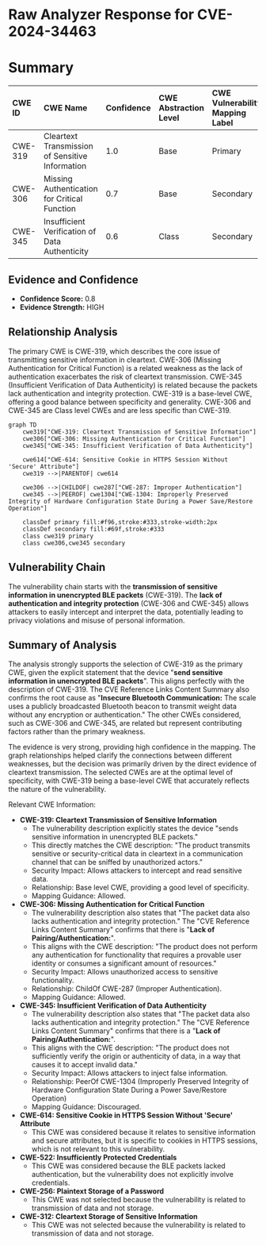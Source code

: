 # Raw Analyzer Response for CVE-2024-34463

# Summary

| CWE ID  | CWE Name                                                    | Confidence | CWE Abstraction Level | CWE Vulnerability Mapping Label | CWE-Vulnerability Mapping Notes |
| :-------- | :---------------------------------------------------------- | :--------- | :-------------------- | :------------------------------ | :------------------------------ |
| CWE-319   | Cleartext Transmission of Sensitive Information           | 1.0        | Base                  | Primary                         | Allowed                       |
| CWE-306   | Missing Authentication for Critical Function              | 0.7        | Base                  | Secondary                       | Allowed                       |
| CWE-345   | Insufficient Verification of Data Authenticity            | 0.6        | Class                 | Secondary                       | Discouraged                    |

## Evidence and Confidence

*   **Confidence Score:** 0.8
*   **Evidence Strength:** HIGH

## Relationship Analysis

The primary CWE is CWE-319, which describes the core issue of transmitting sensitive information in cleartext. CWE-306 (Missing Authentication for Critical Function) is a related weakness as the lack of authentication exacerbates the risk of cleartext transmission. CWE-345 (Insufficient Verification of Data Authenticity) is related because the packets lack authentication and integrity protection. CWE-319 is a base-level CWE, offering a good balance between specificity and generality. CWE-306 and CWE-345 are Class level CWEs and are less specific than CWE-319.

```mermaid
graph TD
    cwe319["CWE-319: Cleartext Transmission of Sensitive Information"]
    cwe306["CWE-306: Missing Authentication for Critical Function"]
    cwe345["CWE-345: Insufficient Verification of Data Authenticity"]
    
    cwe614["CWE-614: Sensitive Cookie in HTTPS Session Without 'Secure' Attribute"]
    cwe319 -->|PARENTOF| cwe614
    
    cwe306 -->|CHILDOF| cwe287["CWE-287: Improper Authentication"]
    cwe345 -->|PEEROF| cwe1304["CWE-1304: Improperly Preserved Integrity of Hardware Configuration State During a Power Save/Restore Operation"]
    
    classDef primary fill:#f96,stroke:#333,stroke-width:2px
    classDef secondary fill:#69f,stroke:#333
    class cwe319 primary
    class cwe306,cwe345 secondary
```

## Vulnerability Chain

The vulnerability chain starts with the **transmission of sensitive information in unencrypted BLE packets** (CWE-319). The **lack of authentication and integrity protection** (CWE-306 and CWE-345) allows attackers to easily intercept and interpret the data, potentially leading to privacy violations and misuse of personal information.

## Summary of Analysis

The analysis strongly supports the selection of CWE-319 as the primary CWE, given the explicit statement that the device "**send sensitive information in unencrypted BLE packets**". This aligns perfectly with the description of CWE-319. The CVE Reference Links Content Summary also confirms the root cause as "**Insecure Bluetooth Communication:** The scale uses a publicly broadcasted Bluetooth beacon to transmit weight data without any encryption or authentication." The other CWEs considered, such as CWE-306 and CWE-345, are related but represent contributing factors rather than the primary weakness.

The evidence is very strong, providing high confidence in the mapping. The graph relationships helped clarify the connections between different weaknesses, but the decision was primarily driven by the direct evidence of cleartext transmission. The selected CWEs are at the optimal level of specificity, with CWE-319 being a base-level CWE that accurately reflects the nature of the vulnerability.

Relevant CWE Information:

*   **CWE-319: Cleartext Transmission of Sensitive Information**
    *   The vulnerability description explicitly states the device "sends sensitive information in unencrypted BLE packets."
    *   This directly matches the CWE description: "The product transmits sensitive or security-critical data in cleartext in a communication channel that can be sniffed by unauthorized actors."
    *   Security Impact: Allows attackers to intercept and read sensitive data.
    *   Relationship: Base level CWE, providing a good level of specificity.
    *   Mapping Guidance: Allowed.
*   **CWE-306: Missing Authentication for Critical Function**
    *   The vulnerability description also states that "The packet data also lacks authentication and integrity protection." The "CVE Reference Links Content Summary" confirms that there is "**Lack of Pairing/Authentication:**".
    *   This aligns with the CWE description: "The product does not perform any authentication for functionality that requires a provable user identity or consumes a significant amount of resources."
    *   Security Impact: Allows unauthorized access to sensitive functionality.
    *   Relationship: ChildOf CWE-287 (Improper Authentication).
    *   Mapping Guidance: Allowed.
*   **CWE-345: Insufficient Verification of Data Authenticity**
    *   The vulnerability description also states that "The packet data also lacks authentication and integrity protection." The "CVE Reference Links Content Summary" confirms that there is a "**Lack of Pairing/Authentication:**".
    *   This aligns with the CWE description: "The product does not sufficiently verify the origin or authenticity of data, in a way that causes it to accept invalid data."
    *   Security Impact: Allows attackers to inject false information.
    *   Relationship: PeerOf CWE-1304 (Improperly Preserved Integrity of Hardware Configuration State During a Power Save/Restore Operation)
    *   Mapping Guidance: Discouraged.
*   **CWE-614: Sensitive Cookie in HTTPS Session Without 'Secure' Attribute**
    *   This CWE was considered because it relates to sensitive information and secure attributes, but it is specific to cookies in HTTPS sessions, which is not relevant to this vulnerability.
*   **CWE-522: Insufficiently Protected Credentials**
    *   This CWE was considered because the BLE packets lacked authentication, but the vulnerability does not explicitly involve credentials.
*   **CWE-256: Plaintext Storage of a Password**
    *   This CWE was not selected because the vulnerability is related to transmission of data and not storage.
*   **CWE-312: Cleartext Storage of Sensitive Information**
    *   This CWE was not selected because the vulnerability is related to transmission of data and not storage.